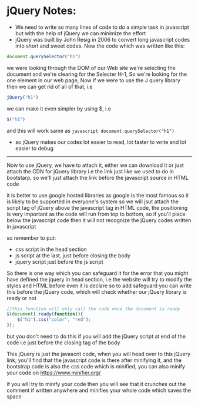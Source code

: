 # jQuery Notes:

* We need to write so many lines of code to do a simple task in javascript but with the help of jQuery we can minimize  the effort
* jQuery was built by John Resig in 2006 to convert long javascript codes into short and sweet codes.
Now the code which was written like this:
```javascript
document.querySelector("h1")
```
we were looking through the DOM of our Web site we're selecting the document and we're clearing for the Selecter H-1, So we're looking for the one element in our web page, Now if we were to use the J query library then we can get rid of all of that, i.e

```javascript
jQuery("h1")
```
we can make it even simpler by using $, i.e

```javascript
$("h1")
```
and this will work same as ```javascript document.querySelector("h1") ```

* so jQuery makes our codes lot easier to read, lot faster to write and lot easier to debug 

--------------------------------------------------------------------------------------------------------------------

Now to use jQuery, we have to attach it, either we can download it or just attach the CDN for jQuery library i.e the link just like we used to do in bootstarp, so we'll just attach the link before the javascript source in HTML code

it is better to use google hosted libraries as google is the most famous so it is likely to be supported in everyone's system
so we will jsut attach the script tag of jQuery above the javascript tag in HTML code, the positioning is very important as the code will run from top to bottom, so if you'll place below the javascript code then it will not recognize the jQuery codes written in javascript

so remember to put:
* css script in the head section
* js script at the last, just before closing the body
* jquery script just before the js script

So there is one way which you can safeguard it for the error that you might have defined the jquery in head section, i.e the website will try to modify the styles and HTML before even it is declare so to add safeguard you can write this before the jQuery code, which will check whether our jQuery library is ready or not 

```javascript
//this function will only call the code once the document is ready
$(document).ready(function(){
    $("h1").css("color", "red");
});
```
but you don't need to do this if you will add the jQuery script at end of the code i.e just before the closing tag of the body

This jQuery is just the javascrit code, when you will head over to this jQuery link, you'll find that the javascript code is there after minifying it, and the bootstrap code is also the css code which is minified, you can also minify your code on https://www.minifier.org/ 

if you will try to minify your code then you will see that it crunches out the comment if written anywhere and minifies your whole code which saves the space
